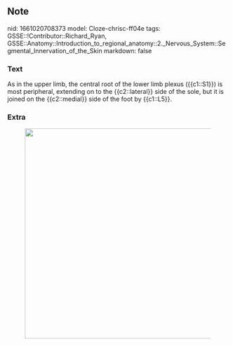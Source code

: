 ## Note
nid: 1661020708373
model: Cloze-chrisc-ff04e
tags: GSSE::!Contributor::Richard_Ryan, GSSE::Anatomy::Introduction_to_regional_anatomy::2._Nervous_System::Segmental_Innervation_of_the_Skin
markdown: false

### Text
<div class="toggle">
  As in the upper limb, the central root of the lower limb plexus
  ({{c1::S1}}) is most peripheral, extending on to the
  {{c2::lateral}} side of the sole, but it is joined on the
  {{c2::medial}} side of the foot by {{c1::L5}}.
</div>

### Extra
<figure id="34b3a252-e456-456b-be1e-58ab953c37a5" class="image">
  <a href= 
  "Segmental%20Innervation%20of%20the%20Skin%20e218fc1cea564038acdf1e0c547899fa/Untitled%207.png">
  <img style="width:480px" src= 
  "43f136bef966c612da34afbe2f461d332cd99ac8.png"></a>
</figure>
